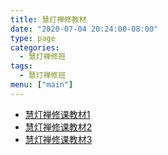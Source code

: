 ```yaml
---
title: 慧灯禅修教材
date: "2020-07-04 20:24:00-08:00"
type: page
categories:
  - 慧灯禅修班
tags:
  - 慧灯禅修班
menu: ["main"]
---
```


- [慧灯禅修课教材1](https://s3.ca-central-1.wasabisys.com/hddata/f.huidengchanxiu.net/hdv/d/Z00092_HuiDengChanXiuKeJiaoCaiYipdf.pdf)
- [慧灯禅修课教材2](https://s3.ca-central-1.wasabisys.com/hddata/f.huidengchanxiu.net/hdv/d/Z00102_HuiDengChanXiuKeJiaoCaiErpdf.pdf)
- [慧灯禅修课教材3](https://s3.ca-central-1.wasabisys.com/hddata/f.huidengchanxiu.net/hdv/d/Z00112_HuiDengChanXiuKeJiaoCaiSanpdf.pdf)

